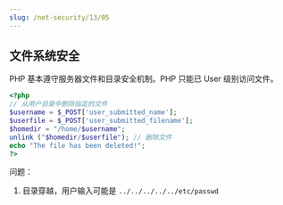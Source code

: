 ```yaml
---
slug: /net-security/13/05
---
```


## 文件系统安全

PHP 基本遵守服务器文件和目录安全机制。PHP 只能已 User 级别访问文件。

```php
<?php
// 从用户目录中删除指定的文件
$username = $_POST['user_submitted_name'];
$userfile = $_POST['user_submitted_filename'];
$homedir = "/home/$username";
unlink ("$homedir/$userfile"); // 删除文件
echo "The file has been deleted!";
?>
```

问题：

1. 目录穿越，用户输入可能是 `../../../../../etc/passwd`